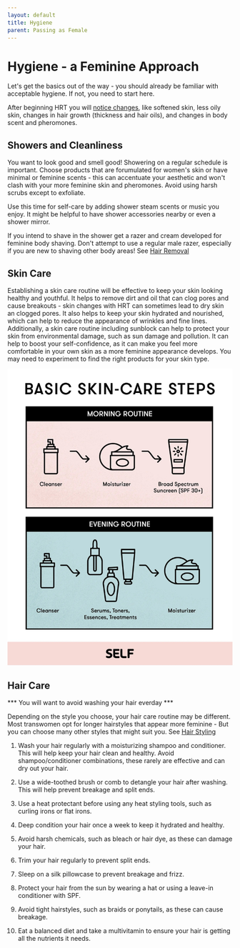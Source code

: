 ```yaml
---
layout: default
title: Hygiene
parent: Passing as Female
---
```


# Hygiene - a Feminine Approach

Let's get the basics out of the way - you should already be familiar with acceptable hygiene. If not, you need to start here.

After beginning HRT you will [notice changes](../../medical/TIMELINE), like softened skin, less oily skin, changes in hair growth (thickness and hair oils), and changes in body scent and pheromones.

## Showers and Cleanliness

You want to look good and smell good! Showering on a regular schedule is important. Choose products that are forumulated for women's skin or have minimal or feminine scents - this can accentuate your aesthetic and won't clash with your more feminine skin and pheromones. Avoid using harsh scrubs except to exfoliate.

Use this time for self-care by adding shower steam scents or music you enjoy. It might be helpful to have shower accessories nearby or even a shower mirror.

If you intend to shave in the shower get a razer and cream developed for feminine body shaving. Don't attempt to use a regular male razer, especially if you are new to shaving other body areas! See [Hair Removal](HAIR_REMOVAL)

## Skin Care

Establishing a skin care routine will be effective to keep your skin looking healthy and youthful. It helps to remove dirt and oil that can clog pores and cause breakouts - skin changes with HRT can sometimes lead to dry skin an clogged pores. It also helps to keep your skin hydrated and nourished, which can help to reduce the appearance of wrinkles and fine lines. Additionally, a skin care routine including sunblock can help to protect your skin from environmental damage, such as sun damage and pollution. It can help to boost your self-confidence, as it can make you feel more comfortable in your own skin as a more feminine appearance develops. You may need to experiment to find the right products for your skin type.

![](../../media/skincare.png)

## Hair Care

*** You will want to avoid washing your hair everday ***

Depending on the style you choose, your hair care routine may be different. Most transwomen opt for longer hairstyles that appear more feminine - But you can choose many other styles that might suit you. See [Hair Styling](HAIR_STYLING)

1. Wash your hair regularly with a moisturizing shampoo and conditioner. This will help keep your hair clean and healthy. Avoid shampoo/conditioner combinations, these rarely are effective and can dry out your hair.

2. Use a wide-toothed brush or comb to detangle your hair after washing. This will help prevent breakage and split ends.

3. Use a heat protectant before using any heat styling tools, such as curling irons or flat irons.

4. Deep condition your hair once a week to keep it hydrated and healthy.

5. Avoid harsh chemicals, such as bleach or hair dye, as these can damage your hair.

6. Trim your hair regularly to prevent split ends.

7. Sleep on a silk pillowcase to prevent breakage and frizz.

8. Protect your hair from the sun by wearing a hat or using a leave-in conditioner with SPF.

9. Avoid tight hairstyles, such as braids or ponytails, as these can cause breakage.

10. Eat a balanced diet and take a multivitamin to ensure your hair is getting all the nutrients it needs.